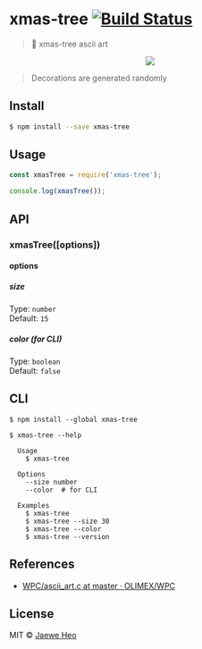 # xmas-tree [![Build Status](https://travis-ci.org/importre/xmas-tree.svg?branch=master)](https://travis-ci.org/importre/xmas-tree)

> :christmas_tree: xmas-tree ascii art

<p align="center"><img src="https://cloud.githubusercontent.com/assets/1744446/21429876/13737bee-c8a4-11e6-9824-a827bfcf639f.gif"></p>

> Decorations are generated randomly


## Install

```sh
$ npm install --save xmas-tree
```


## Usage

```js
const xmasTree = require('xmas-tree');

console.log(xmasTree());
```


## API

### xmasTree(\[options\])

#### options

##### size

Type: `number`<br>
Default: `15`

##### color (for CLI)

Type: `boolean`<br>
Default: `false`


## CLI

```
$ npm install --global xmas-tree
```

```
$ xmas-tree --help

  Usage
    $ xmas-tree

  Options
    --size number
    --color  # for CLI

  Examples
    $ xmas-tree
    $ xmas-tree --size 30
    $ xmas-tree --color
    $ xmas-tree --version
```


## References

- [WPC/ascii_art.c at master · OLIMEX/WPC](https://goo.gl/VLGyVL)


## License

MIT © [Jaewe Heo](http://importre.com)

